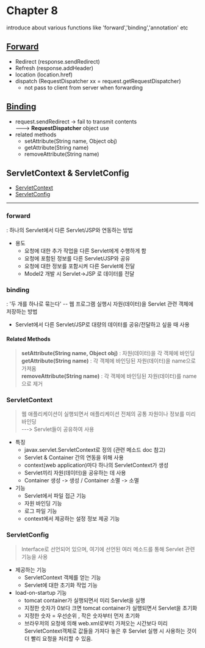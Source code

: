 # Chapter 8
introduce about various functions like 'forward','binding','annotation' etc

## [Forward](#forward)
- Redirect (response.sendRedirect)
- Refresh (response.addHeader)
- location (location.href)
- dispatch (RequestDispatcher xx = request.getRequestDispatcher)
  - not pass to client from server when forwarding

## [Binding](#binding)
- request.sendRedirect -> fail to transmit contents<br>
  ---> <b>__RequestDispatcher__</b> object use
- related methods
  - setAttribute(String name, Object obj)
  - getAttribute(String name)
  - removeAttribute(String name)

## ServletContext & ServletConfig
- [ServletContext](#ServletContext)
- [ServletConfig](#ServletConfig)


- - -

### forward
: 하나의 Servlet에서 다른 Servlet/JSP와 연동하는 방법
- 용도
  - 요청에 대한 추가 작업을 다른 Servlet에게 수행하게 함
  - 요청에 포함된 정보를 다른 Servlet/JSP와 공유
  - 요청에 대한 정보를 포함시켜 다른 Servlet에 전달
  - Model2 개발 시 Servlet->JSP 로 데이터를 전달
  
  
### binding
: '두 개를 하나로 묶는다' -- 웹 프로그램 실행시 자원(데이터)을 Servlet 관련 객체에 저장하는 방법
- Servlet에서 다른 Servlet/JSP로 대량의 데이터를 공유/전달하고 싶을 때 사용
#### Related Methods
> <b>setAttribute(String name, Object obj)</b>
> : 자원(데이터)을 각 객체에 바인딩<br>
> <b>getAttribute(String name)</b>
> : 각 객체에 바인딩된 자원(데이터)을 name으로 가져옴<br>
> <b>removeAttribute(String name)</b>
> : 각 객체에 바인딩된 자원(데이터)를 name으로 제거<br>


### ServletContext
> 웹 애플리케이션이 실행되면서 애플리케이션 전체의 공통 자원이나 정보를 미리 바인딩<br>
> ---> Servlet들이 공유하여 사용
- 특징
  - javax.servlet.ServletContext로 정의 (관련 메소드 doc 참고)
  - Servlet & Container 간의 연동을 위해 사용
  - context(web application)마다 하나의 ServletContext가 생성
  - Servlet끼리 자원(데이터)을 공유하는 데 사용
  - Container 생성 -> 생성  /  Container 소멸 -> 소멸
- 기능
  - Servlet에서 파일 접근 기능
  - 자원 바인딩 기능
  - 로그 파일 기능
  - context에서 제공하는 설정 정보 제공 기능


### ServletConfig
> Interface로 선언되어 있으며, 여기에 선언된 여러 메소드를 통해 Servlet 관련 기능을 사용
- 제공하는 기능
  - ServletContext 객체를 얻는 기능
  - Servlet에 대한 초기화 작업 기능
- load-on-startup 기능
  - tomcat container가 실행되면서 미리 Servlet을 실행
  - 지정한 숫자가 0보다 크면 tomcat container가 실행되면서 Servlet을 초기화
  - 지정한 숫자 = 우선순위 , 작은 숫자부터 먼저 초기화
  * 브라우저의 요청에 의해 web.xml로부터 가져오는 시간보다 미리 ServletContext객체로 값들을 가져다 놓은 후 Servlet 실행 시 사용하는 것이 더 빨리 요청을 처리할 수 있음.







